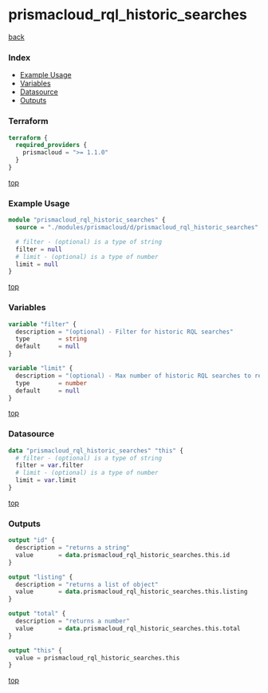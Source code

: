 # prismacloud_rql_historic_searches

[back](../prismacloud.md)

### Index

- [Example Usage](#example-usage)
- [Variables](#variables)
- [Datasource](#datasource)
- [Outputs](#outputs)

### Terraform

```terraform
terraform {
  required_providers {
    prismacloud = ">= 1.1.0"
  }
}
```

[top](#index)

### Example Usage

```terraform
module "prismacloud_rql_historic_searches" {
  source = "./modules/prismacloud/d/prismacloud_rql_historic_searches"

  # filter - (optional) is a type of string
  filter = null
  # limit - (optional) is a type of number
  limit = null
}
```

[top](#index)

### Variables

```terraform
variable "filter" {
  description = "(optional) - Filter for historic RQL searches"
  type        = string
  default     = null
}

variable "limit" {
  description = "(optional) - Max number of historic RQL searches to return"
  type        = number
  default     = null
}
```

[top](#index)

### Datasource

```terraform
data "prismacloud_rql_historic_searches" "this" {
  # filter - (optional) is a type of string
  filter = var.filter
  # limit - (optional) is a type of number
  limit = var.limit
}
```

[top](#index)

### Outputs

```terraform
output "id" {
  description = "returns a string"
  value       = data.prismacloud_rql_historic_searches.this.id
}

output "listing" {
  description = "returns a list of object"
  value       = data.prismacloud_rql_historic_searches.this.listing
}

output "total" {
  description = "returns a number"
  value       = data.prismacloud_rql_historic_searches.this.total
}

output "this" {
  value = prismacloud_rql_historic_searches.this
}
```

[top](#index)